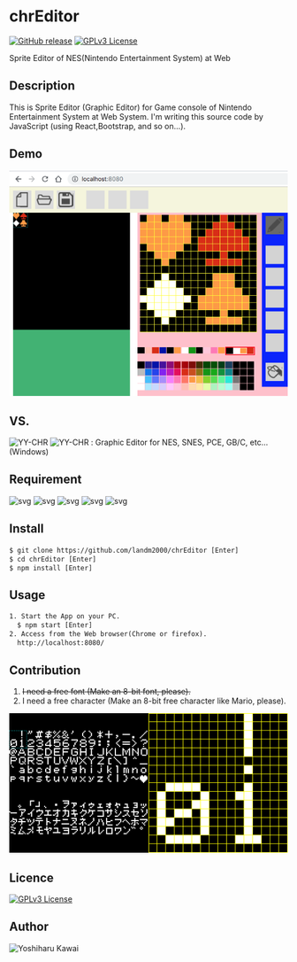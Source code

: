 # chrEditor
[![GitHub release](https://img.shields.io/github/release/landm2000/chrEditor.svg)][release]
[![GPLv3 License](http://img.shields.io/badge/license-GPLv3-blue.svg)][license]

[release]: https://github.com/landm2000/chrEditor/releases  
[license]: https://raw.githubusercontent.com/landm2000/chrEditor/master/LICENSE

Sprite Editor of NES(Nintendo Entertainment System) at Web

## Description

 This is Sprite Editor (Graphic Editor) for Game console of Nintendo Entertainment System
at Web System. I'm writing this source code by JavaScript (using React,Bootstrap,
and so on...).

## Demo

![png](public/img/documents/chrEditor_capture_01.png)

## VS. 

![YY-CHR](https://wiki.nesdev.com/w/index.php/YY-CHR)
![YY-CHR](https://www.romhacking.net/utilities/119/)
: Graphic Editor for NES, SNES, PCE, GB/C, etc...(Windows)

## Requirement

![svg](https://img.shields.io/badge/npm-5.6.0-brightgreen.svg)
![svg](https://img.shields.io/badge/Node.js-8.9.4-orange.svg)
![svg](https://img.shields.io/badge/React-16.8.5-blue.svg)
![svg](https://img.shields.io/badge/Bootstrap-3.3.1-red.svg)
![svg](https://img.shields.io/badge/jQuery-1.12.4-yellow.svg)

## Install

    $ git clone https://github.com/landm2000/chrEditor [Enter]
    $ cd chrEditor [Enter]
    $ npm install [Enter]

## Usage

    1. Start the App on your PC.
      $ npm start [Enter]
    2. Access from the Web browser(Chrome or firefox).
      http://localhost:8080/

## Contribution

1. ~~I need a free font (Make an 8-bit font, please).~~
1. I need a free character (Make an 8-bit free character like Mario, please).

[![Misaki gothic katakana](public/img/documents/misaki_gothic_ASCII_katakana.png)][misaki_gothic_katakana]

[misaki_gothic_katakana]: https://github.com/public/data/misaki_gothic_katakana.chr

## Licence

[![GPLv3 License](http://img.shields.io/badge/license-GPLv3-blue.svg)][license2]

[license2]: https://raw.githubusercontent.com/landm2000/chrEditor/master/LICENSE

## Author

![Yoshiharu Kawai](https://github.com/landm2000)